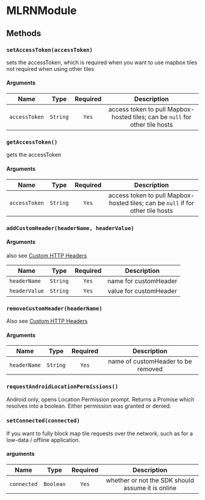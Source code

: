 # MLRNModule

## Methods

### `setAccessToken(accessToken)`

sets the accessToken, which is required when you want to use mapbox tiles
not required when using other tiles

#### Arguments

| Name          |   Type   | Required |                                 Description                                  |
| ------------- | :------: | :------: | :--------------------------------------------------------------------------: |
| `accessToken` | `String` |  `Yes`   | access token to pull Mapbox-hosted tiles; can be `null` for other tile hosts |

### `getAccessToken()`

gets the accessToken

#### Arguments

| Name          |   Type   | Required |                                   Description                                   |
| ------------- | :------: | :------: | :-----------------------------------------------------------------------------: |
| `accessToken` | `String` |  `Yes`   | access token to pull Mapbox-hosted tiles; can be `null` if for other tile hosts |

### `addCustomHeader(headerName, headerValue)`

#### Arguments

also see [Custom HTTP Headers](/docs/guides/CustomHTTPHeaders.md)

| Name          |   Type   | Required |      Description       |
| ------------- | :------: | :------: | :--------------------: |
| `headerName`  | `String` |  `Yes`   | name for customHeader  |
| `headerValue` | `String` |  `Yes`   | value for customHeader |

### `removeCustomHeader(headerName)`

Also see [Custom HTTP Headers](/docs/guides/CustomHTTPHeaders.md)

#### Arguments

| Name         |   Type   | Required |            Description             |
| ------------ | :------: | :------: | :--------------------------------: |
| `headerName` | `String` |  `Yes`   | name of customHeader to be removed |

### `requestAndroidLocationPermissions()`

Android only, opens Location Permission prompt. Returns a Promise which resolves into a boolean. Either permission was granted or denied.

### `setConnected(connected)`

If you want to fully block map tile requests over the network, such as for a low-data / offline application.

#### arguments

| Name        |   Type    | Required |                    Description                    |
| ----------- | :-------: | :------: | :-----------------------------------------------: |
| `connected` | `Boolean` |  `Yes`   | whether or not the SDK should assume it is online |
